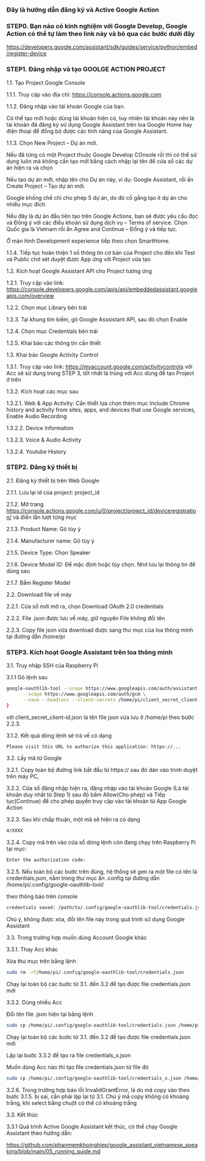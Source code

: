 ### Đây là hướng dẫn đăng ký và Active Google Action

### STEP0. Bạn nào có kinh nghiệm với Google Develop, Google Action có thể tự làm theo link này và bỏ qua các bước dưới đây

https://developers.google.com/assistant/sdk/guides/service/python/embed/register-device

### STEP1. Đăng nhập và tạo GOOLGE ACTION PROJECT

1.1. Tạo Project Google Console

1.1.1. Truy cập vào địa chỉ: https://console.actions.google.com

1.1.2. Đăng nhập vào tài khoản Google của bạn. 

Có thể tạo mới hoặc dùng tài khoản hiện có, tuy nhiên tài khoản này nên là tài khoản đã đăng ký sử dụng Google Assistant trên loa Google Home hay điện thoại để đồng bộ được các tính năng của Google Assistant.

1.1.3. Chọn New Project – Dự án mới.

Nếu đã từng có một Project thuộc Google Develop COnsole rồi thì có thể sử dụng luôn mà không cần tạo mới bằng cách nhập lại tên để cửa sổ các dự án hiện ra và chọn

Nếu tạo dự án mới, nhập tên cho Dự án này, ví dụ: Google Assistant, rồi ấn Create Project – Tạo dự án mới.

Google khống chế chỉ cho phép 5 dự án, do đó cố gắng tạo ít dự án cho nhiều mục đích

Nếu đây là dự án đầu tiên tạo trên Google Actions, bạn sẽ được yêu cầu đọc và Đồng ý với các điều khoản sử dụng dịch vụ – Terms of service. Chọn Quốc gia là Vietnam rồi ấn Agree and Continue – Đồng ý và tiếp tục.

Ở màn hình Development experience tiếp theo chọn SmartHome.

1.1.4. Tiếp tục hoàn thiện 1 số thông tin cơ bản của Project cho đến khi Test và Public chờ xét duyệt được App ứng với Project vừa tạo

1.2. Kích hoạt Google Assistant API cho Project tương ứng

1.2.1. Truy cập vào link: https://console.developers.google.com/apis/api/embeddedassistant.googleapis.com/overview

1.2.2. Chọn mục Library bên trái

1.2.3. Tại khung tìm kiếm, gõ Google Asssistant API, sau đó chọn Enable

1.2.4. Chọn mục Credentials bên trái

1.2.5. Khai báo các thông tin cần thiết

1.3. Khai báo Google Activity Control

1.3.1. Truy cập vào link: https://myaccount.google.com/activitycontrols với Acc sẽ sử dụng trong STEP 3, tốt nhất là trùng với Acc dùng để tạo Project ở trên

1.3.2. Kích hoạt các mục sau

1.3.2.1. Web & App Activity: Cần thiết lựa chọn thêm mục Include Chrome history and activity from sites, apps, and devices that use Google services, Enable Audio Recording

1.3.2.2. Device Information

1.3.2.3. Voice & Audio Activity

1.3.2.4. Youtube History

### STEP2. Đăng ký thiết bị

2.1. Đăng ký thiết bị trên Web Google

2.1.1. Lưu lại id của project: project_id

2.1.2. Mở trang https://console.actions.google.com/u/0/project/project_id/deviceregistration/ và điền lần lượt từng mục

2.1.3. Product Name: Gõ tùy ý

2.1.4. Manufacturer name: Gõ  tùy ý

2.1.5. Device Type: Chọn Speaker

2.1.6. Device Model ID: Để mặc định hoặc tùy chọn. Nhớ lưu lại thông tin để dùng sau

2.1.7. Bấm Register Model

2.2. Download file về máy

2.2.1. Cửa sổ mới mở ra, chọn Download OAuth 2.0 credentials

2.2.2. File .json được lưu về máy, giữ nguyên File không đổi tên 

2.2.3. Copy file json vừa download được sang thư mục của loa thông minh tại đường dẫn /home/pi

### STEP3. Kích hoạt Google Assistant trên loa thông minh

3.1. Truy nhập SSH của Raspberry Pi

3.1.1 Gõ lệnh sau

```sh
google-oauthlib-tool --scope https://www.googleapis.com/auth/assistant-sdk-prototype \
      --scope https://www.googleapis.com/auth/gcm \
      --save --headless --client-secrets /home/pi/client_secret_client-id.json
}
```
với client_secret_client-id.json là tên file json vừa lưu ở /home/pi theo bước 2.2.3.

3.1.2. Kết quả dòng lệnh sẽ trả về có dạng

```sh
Please visit this URL to authorize this application: https://...
```
3.2. Lấy mã từ Google

3.2.1. Copy toàn bộ đường link bắt đầu từ https:// sau đó dán vào trình duyệt trên máy PC, 

3.2.2. Cửa sổ đăng nhập hiện ra, đăng nhập vào tài khoản Google (Là tài khoản duy nhất từ Step 1) sau đó bấm Allow(Cho phép) và Tiếp tục(Continue) để cho phép quyền truy cập vào tài khoản từ App Google Action

3.2.3. Sau khi chấp thuận, một mã sẽ hiện ra có dạng

```sh
4/XXXX
```
3.2.4. Copy mã trên vào cửa sổ dòng lệnh còn đang chạy trên Raspberry Pi tại mục:

```sh
Enter the authorization code:

```
3.2.5. Nếu toàn bộ các bước trên đúng, hệ thống sẽ gen ra một file có tên là credentials.json, nằm trong thư mục ẩn .config tại đường dẫn /home/pi/.config/google-oauthlib-tool/

theo thông báo trên console

```sh
credentials saved: /path/to/.config/google-oauthlib-tool/credentials.json

```
Chú ý, không được xóa, đổi tên file này trong quá trình sử dụng Google Assistant

3.3. Trong trường hợp muốn dùng Account Google khác

3.3.1. Thay Acc khác

Xóa thư mục trên bằng lệnh

```sh
sudo rm -rf/home/pi/.config/google-oauthlib-tool/credentials.json

```
Chạy lại toàn bộ các bước từ 3.1. đến 3.2 để tạo được file credentials.json mới

3.3.2. Dùng nhiều Acc

Đổi tên file .json hiện tại bằng lệnh

```sh
sudo cp /home/pi/.config/google-oauthlib-tool/credentials.json /home/pi/.config/google-oauthlib-tool/credentials_1.json

```
Chạy lại toàn bộ các bước từ 3.1. đến 3.2 để tạo được file credentials.json mới

Lặp lại bước 3.3.2 để tạo ra file credentials_x.json

Muốn dùng Acc nào thì tạo file credentials.json từ file đó

```sh
sudo cp /home/pi/.config/google-oauthlib-tool/credentials_x.json /home/pi/.config/google-oauthlib-tool/credentials.json

```


3.2.6. Trong trường hợp báo lỗi InvalidGrantError, là do mã copy vào theo bước 3.1.5. bị sai, cần phải lặp lại từ 3.1. Chú ý mã copy không có khoảng trắng, khi select bằng chuột có thể có khoảng trắng

3.3. Kết thúc

3.3.1 Quá trình Active Google Assistant kết thúc, có thể chạy Google Assistant theo hướng dẫn:

https://github.com/phanmemkhoinghiep/google_assistant_vietnamese_speaking/blob/main/05_running_guide.md


